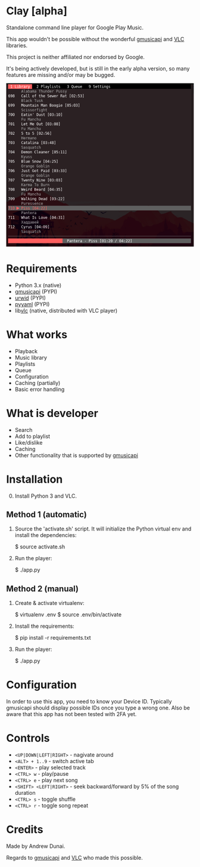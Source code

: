 # Clay [alpha]

Standalone command line player for Google Play Music.

This app wouldn't be possible without the wonderful [gmusicapi] and [VLC] libraries.

This project is neither affiliated nor endorsed by Google.

It's being actively developed, but is still in the early alpha version, so many features are missing and/or may be bugged.

![Screenshot](./images/clay.png)

# Requirements

- Python 3.x (native)
- [gmusicapi] (PYPI)
- [urwid] (PYPI)
- [pyyaml] (PYPI)
- lib[vlc] (native, distributed with VLC player)

# What works
- Playback
- Music library
- Playlists
- Queue
- Configuration
- Caching (partially)
- Basic error handling

# What is developer

- Search
- Add to playlist
- Like/dislike
- Caching
- Other functionality that is supported by [gmusicapi]

# Installation

0. Install Python 3 and VLC.

## Method 1 (automatic)

1. Source the 'activate.sh' script. It will initialize the Python virtual env and install the dependencies:

    $ source activate.sh

2. Run the player:

    $ ./app.py

## Method 2 (manual)

1. Create & activate virtualenv:

    $ virtualenv .env
    $ source .env/bin/activate

2. Install the requirements:

    $ pip install -r requirements.txt

3. Run the player:

    $ ./app.py

# Configuration

In order to use this app, you need to know your Device ID. Typically gmusicapi should display possible IDs once you type a wrong one.
Also be aware that this app has not been tested with 2FA yet.

# Controls

- `<UP|DOWN|LEFT|RIGHT>` - nagivate around
- `<ALT> + 1..9` - switch active tab
- `<ENTER>` - play selected track
- `<CTRL> w` - play/pause
- `<CTRL> e` - play next song
- `<SHIFT> <LEFT|RIGHT>` - seek backward/forward by 5% of the song duration
- `<CTRL> s` - toggle shuffle
- `<CTRL> r` - toggle song repeat

# Credits

Made by Andrew Dunai.

Regards to [gmusicapi] and [VLC] who made this possible.

[gmusicapi]: https://github.com/simon-weber/gmusicapi
[VLC]: https://wiki.videolan.org/python_bindings
[urwid]: urwid.org/
[pyyaml]: https://github.com/yaml/pyyaml

